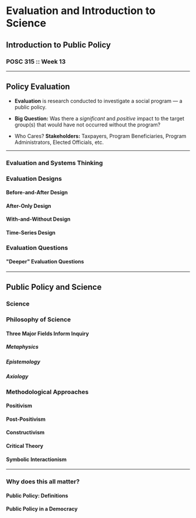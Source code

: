 # Evaluation and Introduction to Science

## Introduction to Public Policy

### POSC 315 :: Week 13

---

## Policy Evaluation

* **Evaluation** is research conducted to investigate a social program — a public policy.

* **Big Question:** Was there a _significant_ and _positive_ impact to the target group(s) that would have not occurred without the program?

* Who Cares? **Stakeholders:** Taxpayers, Program Beneficiaries, Program Administrators, Elected Officials, etc.

---

### Evaluation and Systems Thinking

### Evaluation Designs

#### Before-and-After Design

#### After-Only Design

#### With-and-Without Design

#### Time-Series Design

### Evaluation Questions

#### "Deeper" Evaluation Questions

---

## Public Policy and Science

### Science

### Philosophy of Science

#### Three Major Fields Inform Inquiry

##### Metaphysics

##### Epistemology

##### Axiology


### Methodological Approaches

#### Positivism

#### Post-Positivism

#### Constructivism

#### Critical Theory 

#### Symbolic Interactionism 

---

### Why does this all matter? 

#### Public Policy: Definitions

#### Public Policy in a Democracy